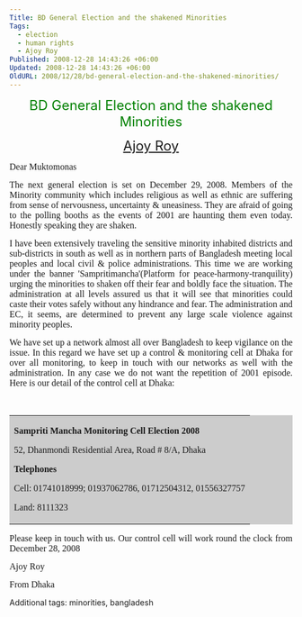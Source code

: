 ```yaml
---
Title: BD General Election and the shakened Minorities
Tags:
  - election
  - human rights
  - Ajoy Roy
Published: 2008-12-28 14:43:26 +06:00
Updated: 2008-12-28 14:43:26 +06:00
OldURL: 2008/12/28/bd-general-election-and-the-shakened-minorities/
---
```


<p align="center" class="MsoNormal"><font size="5" color="#008000">BD General Election and the shakened Minorities </font></p>
<p align="center" class="MsoNormal"><span lang="en-us"><font size="5"><a href="https://gold.mukto-mona.com/Articles/ajoy/index.html">Ajoy Roy</a></font></span></p>
<p class="MsoNormal"><font size="3" face="Verdana">Dear Muktomonas </font><o></o><font size="3" face="Verdana"> </font><font face="Verdana"> </font></p>
<p style="text-align: justify" class="MsoNormal"><font size="3" face="Verdana">The next general election is set on December 29, 2008. Members of the Minority community which includes religious as well as ethnic are suffering from sense of nervousness, uncertainty &amp; uneasiness. They are afraid of going to the polling booths as the events of 2001 are haunting them even today. Honestly speaking they are shaken.  </font><font face="Verdana"> </font><o></o><font size="3" face="Verdana"> </font><font face="Verdana"> </font></p>
<p style="text-align: justify" class="MsoNormal"><font size="3" face="Verdana">I have been extensively traveling the sensitive minority inhabited districts and sub-districts in south as well as in northern parts of Bangladesh meeting local peoples and local civil &amp; police administrations. This time we are working under the banner 'Sampritimancha'(Platform for peace-harmony-tranquility) urging the minorities to shaken off their fear and boldly face the situation. The administration at all levels assured us that it will see that minorities could caste their votes safely without any hindrance and fear. The administration and EC, it seems, are determined to prevent any large scale violence against minority peoples.  </font><font face="Verdana"> </font><o></o><font size="3" face="Verdana"> </font><font face="Verdana"> </font></p>
<p style="text-align: justify" class="MsoNormal"><font size="3" face="Verdana">We have set up a network almost all over <st1></st1>Bangladesh to keep vigilance on the issue. In this regard we have set up a control &amp; monitoring cell at <st1></st1>Dhaka for over all monitoring, to keep in touch with our networks as well with the administration. In any case we do not want the repetition of 2001 episode. Here is our detail of the control cell at <st1></st1>Dhaka:</font><font face="Verdana"> </font></p>
<p style="text-align: justify" class="MsoNormal"><o></o><font size="3" face="Verdana"> </font><font face="Verdana"> </font></p>

<p align="center">
<table border="0" bgColor="#cccccc" width="58%" cellPadding="3" cellSpacing="3" style="border-collapse: collapse" id="table1">
<tr>
<td>
<p style="text-align: justify" class="MsoNormal"><strong><font size="3" face="Times New Roman">Sampriti Mancha Monitoring Cell Election 2008</font></strong></p>
<p style="text-align: justify" class="MsoNormal"><font size="3" face="Times New Roman">52, Dhanmondi Residential Area, Road # 8/A, <st1></st1>Dhaka</font></p>
<p style="text-align: justify" class="MsoNormal"><strong><font size="3" face="Times New Roman">Telephones</font> </strong></p>
<p style="text-align: justify" class="MsoNormal"><font size="3" face="Times New Roman">Cell: 01741018999; 01937062786, 01712504312, 01556327757</font></p>
<p style="text-align: justify" class="MsoNormal"><font size="3" face="Times New Roman">Land: 8111323</font></p>
</td>
</tr>
</table>
<p style="text-align: justify" class="MsoNormal"><o></o></p>
<p style="text-align: justify" class="MsoNormal"><font size="3" face="Verdana">Please keep in touch with us. Our control cell will work round the clock from December 28, 2008 </font><o></o><font size="3" face="Verdana"> </font><font face="Verdana"> </font></p>
<p style="text-align: justify" class="MsoNormal"><font size="3" face="Verdana">Ajoy Roy</font><font face="Verdana"> </font></p>
<p style="text-align: justify" class="MsoNormal"><font size="3" face="Verdana">From <st1></st1>Dhaka    </font></p>

Additional tags: minorities, bangladesh